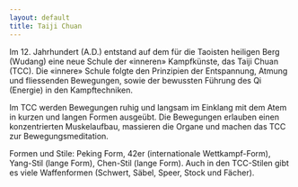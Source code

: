 ```yaml
---
layout: default
title: Taiji Chuan
---
```


Im 12. Jahrhundert (A.D.) entstand auf dem für die Taoisten heiligen Berg (Wudang) eine neue Schule der «inneren» Kampfkünste, das Taiji Chuan (TCC). Die «innere» Schule folgte den Prinzipien der Entspannung, Atmung und fliessenden Bewegungen, sowie der bewussten Führung des Qi (Energie) in den Kampftechniken.

Im TCC werden Bewegungen ruhig und langsam im Einklang mit dem Atem in kurzen und langen Formen ausgeübt. Die Bewegungen erlauben einen konzentrierten Muskelaufbau, massieren die Organe und machen das TCC zur Bewegungsmeditation.

Formen und Stile: Peking Form, 42er (internationale Wettkampf-Form), Yang-Stil (lange Form), Chen-Stil (lange Form). Auch in den TCC-Stilen gibt es viele Waffenformen (Schwert, Säbel, Speer, Stock und Fächer).
